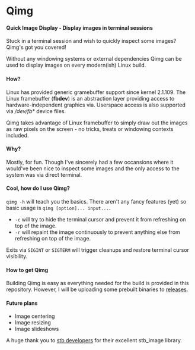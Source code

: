 # Qimg
#### Quick Image Display - Display images in terminal sessions

Stuck in a terminal session and wish to quickly inspect some images? Qimg's got you covered!

Without any windowing systems or external dependencies Qimg can be used to display images on every modern(ish) Linux build.

#### How?
Linux has provided generic gramebuffer support since kernel 2.1.109. The Linux framebuffer (**fbdev**) is an abstraction layer providing 
access to hardware-independent graphics via. Userspace access is also supported via */dev/fb** device files.

Qimg takes advantage of Linux framebuffer to simply draw out the images as raw pixels on the screen - no tricks, treats or windowing contexts included.

#### Why?
Mostly, for fun. Though I've sincerely had a few occansions where it would've been nice to inspect some images and the only access to the system was via direct terminal.

#### Cool, how do I use Qimg?
`qimg -h` will teach you the basics. There aren't any fancy features (yet) so basic usage is `qimg [option]... input...`.
- `-c` will try to hide the terminal cursor and prevent it from refreshing on top of the image.
- `-r` will repaint the image continuously to prevent anything else from refreshing on top of the image.

Exits via `SIGINT` or `SIGTERM` will trigger cleanups and restore terminal cursor visibility.

#### How to get Qimg
Building Qimg is easy as everything needed for the build is provided in this repository. 
However, I will be uploading some prebuilt binaries to [releases](https://github.com/jjstoo/qimg/releases).


#### Future plans

- Image centering
- Image resizing
- Image slideshows


A huge thank you to [stb developers](https://github.com/nothings/stb) for their excellent stb_image library.
